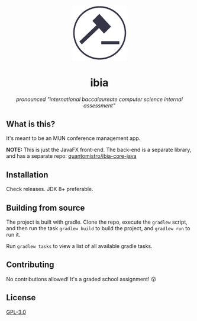 <h4 align="center">
    <img width="150" height="150" src="src/main/resources/images/ibia-logo-gh.png"/>
</h4>
<h1 align="center">ibia</h1>
<p align="center"><em>pronounced "international baccalaureate computer science internal assessment"</em></p>

## What is this?
It's meant to be an MUN conference management app.

**NOTE:** This is just the JavaFX front-end. The back-end is a separate library, and has a separate repo: [quantomistro/ibia-core-java](https://github.com/quantomistro/ibia-core-java)

## Installation
Check releases. JDK 8+ preferable.

## Building from source
The project is built with gradle. Clone the repo, execute the `gradlew` script, and then run the task `gradlew build` to build the project, and `gradlew run` to run it.

Run `gradlew tasks` to view a list of all available gradle tasks.

## Contributing
No contributions allowed! It's a graded school assignment! 😮

## License
[GPL-3.0](https://github.com/quantomistro/ibia-app/blob/master/LICENSE)

